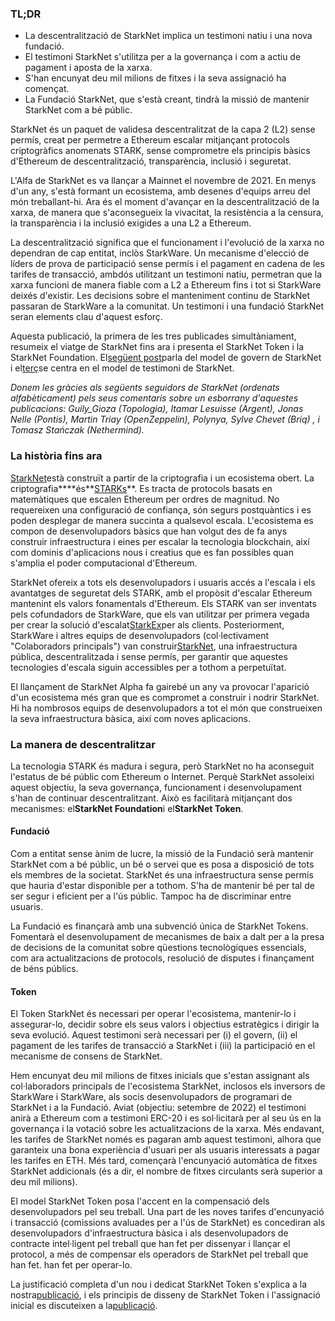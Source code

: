 ### TL;DR

* La descentralització de StarkNet implica un testimoni natiu i una nova fundació.
* El testimoni StarkNet s'utilitza per a la governança i com a actiu de pagament i aposta de la xarxa.
* S'han encunyat deu mil milions de fitxes i la seva assignació ha començat.
* La Fundació StarkNet, que s'està creant, tindrà la missió de mantenir StarkNet com a bé públic.

StarkNet és un paquet de validesa descentralitzat de la capa 2 (L2) sense permís, creat per permetre a Ethereum escalar mitjançant protocols criptogràfics anomenats STARK, sense comprometre els principis bàsics d'Ethereum de descentralització, transparència, inclusió i seguretat.

L'Alfa de StarkNet es va llançar a Mainnet el novembre de 2021. En menys d'un any, s'està formant un ecosistema, amb desenes d'equips arreu del món treballant-hi. Ara és el moment d'avançar en la descentralització de la xarxa, de manera que s'aconsegueix la vivacitat, la resistència a la censura, la transparència i la inclusió exigides a una L2 a Ethereum.

La descentralització significa que el funcionament i l'evolució de la xarxa no dependran de cap entitat, inclòs StarkWare. Un mecanisme d'elecció de líders de prova de participació sense permís i el pagament en cadena de les tarifes de transacció, ambdós utilitzant un testimoni natiu, permetran que la xarxa funcioni de manera fiable com a L2 a Ethereum fins i tot si StarkWare deixés d'existir. Les decisions sobre el manteniment continu de StarkNet passaran de StarkWare a la comunitat. Un testimoni i una fundació StarkNet seran elements clau d'aquest esforç.

Aquesta publicació, la primera de les tres publicades simultàniament, resumeix el viatge de StarkNet fins ara i presenta el StarkNet Token i la StarkNet Foundation. El[següent post](https://medium.com/@starkware/part-2-a-decentralization-and-governance-proposal-for-starknet-23e335645778)parla del model de govern de StarkNet i el[terç](https://medium.com/@starkware/part-3-starknet-token-design-5cc17af066c6)se centra en el model de testimoni de StarkNet.

*Donem les gràcies als següents seguidors de StarkNet (ordenats alfabèticament) pels seus comentaris sobre un esborrany d'aquestes publicacions: Guily_Gioza (Topologia), Itamar Lesuisse (Argent), Jonas Nelle (Pontis), Martin Triay (OpenZeppelin), Polynya, Sylve Chevet (Briq) , i Tomasz Stańczak (Nethermind).*

### La història fins ara

[StarkNet](https://starknet.io/)està construït a partir de la criptografia i un ecosistema obert. La criptografia****és**[STARKs](https://eprint.iacr.org/2018/046.pdf)**. Es tracta de protocols basats en matemàtiques que escalen Ethereum per ordres de magnitud. No requereixen una configuració de confiança, són segurs postquàntics i es poden desplegar de manera succinta a qualsevol escala. L'ecosistema es compon de desenvolupadors bàsics que han volgut des de fa anys construir infraestructura i eines per escalar la tecnologia blockchain, així com dominis d'aplicacions nous i creatius que es fan possibles quan s'amplia el poder computacional d'Ethereum.

StarkNet ofereix a tots els desenvolupadors i usuaris accés a l'escala i els avantatges de seguretat dels STARK, amb el propòsit d'escalar Ethereum mantenint els valors fonamentals d'Ethereum. Els STARK van ser inventats pels cofundadors de StarkWare, que els van utilitzar per primera vegada per crear la solució d'escalat[StarkEx](https://starkware.co/starkex/)per als clients. Posteriorment, StarkWare i altres equips de desenvolupadors (col·lectivament "Colaboradors principals") van construir[StarkNet](https://starkware.co/starknet/), una infraestructura pública, descentralitzada i sense permís, per garantir que aquestes tecnologies d'escala siguin accessibles per a tothom a perpetuïtat.

El llançament de StarkNet Alpha fa gairebé un any va provocar l'aparició d'un ecosistema més gran que es compromet a construir i nodrir StarkNet. Hi ha nombrosos equips de desenvolupadors a tot el món que construeixen la seva infraestructura bàsica, així com noves aplicacions.

### **La manera de descentralitzar**

La tecnologia STARK és madura i segura, però StarkNet no ha aconseguit l'estatus de bé públic com Ethereum o Internet. Perquè StarkNet assoleixi aquest objectiu, la seva governança, funcionament i desenvolupament s'han de continuar descentralitzant. Això es facilitarà mitjançant dos mecanismes: el**StarkNet Foundation**i el**StarkNet Token**.

#### Fundació

Com a entitat sense ànim de lucre, la missió de la Fundació serà mantenir StarkNet com a bé públic, un bé o servei que es posa a disposició de tots els membres de la societat. StarkNet és una infraestructura sense permís que hauria d'estar disponible per a tothom. S'ha de mantenir bé per tal de ser segur i eficient per a l'ús públic. Tampoc ha de discriminar entre usuaris.

La Fundació es finançarà amb una subvenció única de StarkNet Tokens. Fomentarà el desenvolupament de mecanismes de baix a dalt per a la presa de decisions de la comunitat sobre qüestions tecnològiques essencials, com ara actualitzacions de protocols, resolució de disputes i finançament de béns públics.

#### Token

El Token StarkNet és necessari per operar l'ecosistema, mantenir-lo i assegurar-lo, decidir sobre els seus valors i objectius estratègics i dirigir la seva evolució. Aquest testimoni serà necessari per (i) el govern, (ii) el pagament de les tarifes de transacció a StarkNet i (iii) la participació en el mecanisme de consens de StarkNet.

Hem encunyat deu mil milions de fitxes inicials que s'estan assignant als col·laboradors principals de l'ecosistema StarkNet, inclosos els inversors de StarkWare i StarkWare, als socis desenvolupadors de programari de StarkNet i a la Fundació. Aviat (objectiu: setembre de 2022) el testimoni anirà a Ethereum com a testimoni ERC-20 i es sol·licitarà per al seu ús en la governança i la votació sobre les actualitzacions de la xarxa. Més endavant, les tarifes de StarkNet només es pagaran amb aquest testimoni, alhora que garanteix una bona experiència d'usuari per als usuaris interessats a pagar les tarifes en ETH. Més tard, començarà l'encunyació automàtica de fitxes StarkNet addicionals (és a dir, el nombre de fitxes circulants serà superior a deu mil milions).

El model StarkNet Token posa l'accent en la compensació dels desenvolupadors pel seu treball. Una part de les noves tarifes d'encunyació i transacció (comissions avaluades per a l'ús de StarkNet) es concediran als desenvolupadors d'infraestructura bàsica i als desenvolupadors de contracte intel·ligent pel treball que han fet per dissenyar i llançar el protocol, a més de compensar els operadors de StarkNet pel treball que han fet. han fet per operar-lo.

La justificació completa d'un nou i dedicat StarkNet Token s'explica a la nostra[publicació](https://medium.com/@starkware/part-2-a-decentralization-and-governance-proposal-for-starknet-23e335645778), i els principis de disseny de StarkNet Token i l'assignació inicial es discuteixen a la[publicació](https://medium.com/@starkware/part-3-starknet-token-design-5cc17af066c6).